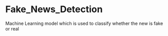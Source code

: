 # Fake_News_Detection
Machine Learning model which is used to classify whether the new is fake or real

